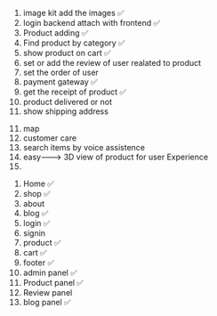 1. image kit add the images ✅
2. login backend attach with frontend ✅
3. Product adding ✅
4. Find product by category ✅
5. show product on cart ✅
6. set or add the review of user realated to product
7. set the order of user
8. payment gateway ✅
9. get the receipt of product ✅
10. product delivered or not
11. show shipping address

<!-- Advance Topics  -->

11. map
12. customer care
13. search items by voice assistence
14. easy---> 3D view of product for user Experience
15.

<!-- compoent finishing -->

1. Home ✅
2. shop ✅
3. about
4. blog ✅
5. login ✅
6. signin
7. product ✅
8. cart ✅
9. footer ✅
10. admin panel ✅
11. Product panel ✅
12. Review panel
13. blog panel ✅
